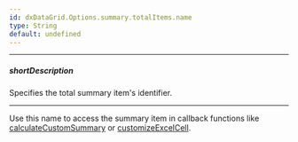 ```yaml
---
id: dxDataGrid.Options.summary.totalItems.name
type: String
default: undefined
---
```

---
##### shortDescription
Specifies the total summary item's identifier.

---
Use this name to access the summary item in callback functions like [calculateCustomSummary](/Documentation/ApiReference/UI_Widgets/dxDataGrid/Configuration/summary/#calculateCustomSummary) or [customizeExcelCell](/Documentation/ApiReference/UI_Widgets/dxDataGrid/Configuration/export/#customizeExcelCell).